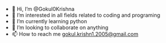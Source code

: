 - 👋 Hi, I’m @Gokul0Krishna
- 👀 I’m interested in all fields related to coding and programing
- 🌱 I’m currently learning python
- 💞️ I’m looking to collaborate on anything
- 📫 How to reach me gokul.krishn1.2005@gmail.com 

<!---
Gokul0Krishna/Gokul0Krishna is a ✨ special ✨ repository because its `README.md` (this file) appears on your GitHub profile.
You can click the Preview link to take a look at your changes.
--->
